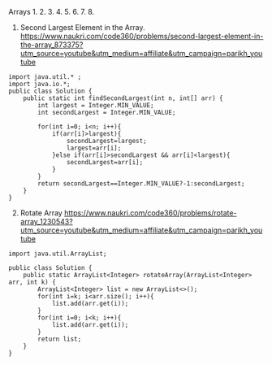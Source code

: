 Arrays
1. 
2.
3.
4.
5.
6.
7.
8.

1. Second Largest Element in the Array.
https://www.naukri.com/code360/problems/second-largest-element-in-the-array_873375?utm_source=youtube&utm_medium=affiliate&utm_campaign=parikh_youtube
```
import java.util.* ;
import java.io.*; 
public class Solution {
	public static int findSecondLargest(int n, int[] arr) {
		int largest = Integer.MIN_VALUE;
		int secondLargest = Integer.MIN_VALUE;

		for(int i=0; i<n; i++){
			if(arr[i]>largest){
				secondLargest=largest;
				largest=arr[i];
			}else if(arr[i]>secondLargest && arr[i]<largest){
				secondLargest=arr[i];
			}
		}
		return secondLargest==Integer.MIN_VALUE?-1:secondLargest;
	}
}
```

2. Rotate Array
https://www.naukri.com/code360/problems/rotate-array_1230543?utm_source=youtube&utm_medium=affiliate&utm_campaign=parikh_youtube
```
import java.util.ArrayList;

public class Solution {
	public static ArrayList<Integer> rotateArray(ArrayList<Integer> arr, int k) {
        ArrayList<Integer> list = new ArrayList<>();
        for(int i=k; i<arr.size(); i++){
            list.add(arr.get(i));
        }
        for(int i=0; i<k; i++){
            list.add(arr.get(i));
        }
        return list;
    }
}
```
